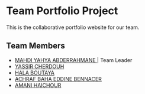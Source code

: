 # Team Portfolio Project

This is the collaborative portfolio website for our team.

## Team Members
- [ MAHDI YAHYA ABDERRAHMANE ](https://github.com/yahyaMMD) | Team Leader
- [ YASSIR CHERDOUH ](https://github.com/yassircherdouh)
- [ HALA BOUTAYA ](https://github.com/hallaboutaya)
- [ ACHRAF BAHA EDDINE BENNACER](https://github.com/ax666raf)
- [ AMANI HAICHOUR ](https://github.com/amanihaichour)
